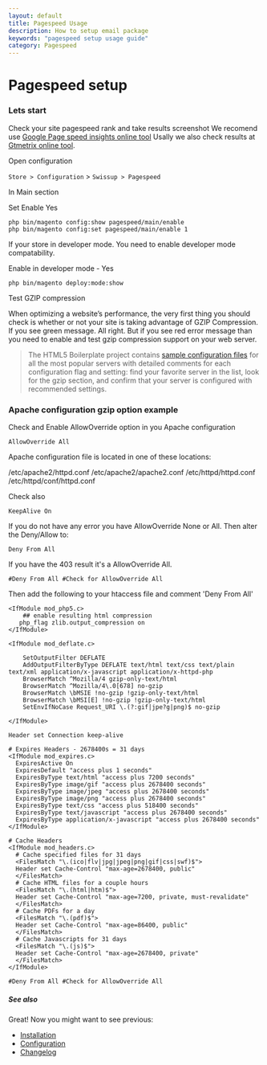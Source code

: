 ```yaml
---
layout: default
title: Pagespeed Usage
description: How to setup email package
keywords: "pagespeed setup usage guide"
category: Pagespeed
---
```


# Pagespeed setup


### Lets start

Check your site pagespeed rank and take results screenshot
We recomend use [Google Page speed insights online tool](https://developers.google.com/speed/pagespeed/insights)
Usally we also check results at [Gtmetrix online tool](http://gtmetrix.com).

Open configuration

`Store > Configuration` > `Swissup > Pagespeed`

In Main section

Set Enable Yes

~~~
php bin/magento config:show pagespeed/main/enable
php bin/magento config:set pagespeed/main/enable 1
~~~


If your store in developer mode. You need to enable developer mode compatability.

Enable in developer mode - Yes

~~~
php bin/magento deploy:mode:show
~~~

Test GZIP compression

When optimizing a website’s performance, the very first thing you should check is whether or not your site is taking advantage of GZIP Compression. If you see green message. All right.
But if you see red error message than you need to enable and test gzip compression support on your web server.

> The HTML5 Boilerplate project contains [sample configuration files](https://github.com/h5bp/server-configs) for all the most popular servers with detailed comments
> for each configuration flag and setting: find your favorite server in the list, look for the gzip section, and confirm that
> your server is configured with recommended settings.


### Apache configuration gzip option example

Check and Enable AllowOverride option in you Apache configuration

~~~
AllowOverride All
~~~

Apache configuration file is located in one of these locations:

/etc/apache2/httpd.conf
/etc/apache2/apache2.conf
/etc/httpd/httpd.conf
/etc/httpd/conf/httpd.conf


Check also
~~~
KeepAlive On
~~~

If you do not have any error you have AllowOverride None or All. Then alter the Deny/Allow to:

~~~
Deny From All
~~~


If you have the 403 result it's a AllowOverride All.

~~~
#Deny From All #Check for AllowOverride All
~~~

Then add the following to your htaccess file and comment 'Deny From All'

~~~
<IfModule mod_php5.c>
    ## enable resulting html compression
   php_flag zlib.output_compression on
</IfModule>

<IfModule mod_deflate.c>

    SetOutputFilter DEFLATE
    AddOutputFilterByType DEFLATE text/html text/css text/plain text/xml application/x-javascript application/x-httpd-php
    BrowserMatch ^Mozilla/4 gzip-only-text/html
    BrowserMatch ^Mozilla/4\.0[678] no-gzip
    BrowserMatch \bMSIE !no-gzip !gzip-only-text/html
    BrowserMatch \bMSI[E] !no-gzip !gzip-only-text/html
    SetEnvIfNoCase Request_URI \.(?:gif|jpe?g|png)$ no-gzip

</IfModule>

Header set Connection keep-alive

# Expires Headers - 2678400s = 31 days
<IfModule mod_expires.c>
  ExpiresActive On
  ExpiresDefault "access plus 1 seconds"
  ExpiresByType text/html "access plus 7200 seconds"
  ExpiresByType image/gif "access plus 2678400 seconds"
  ExpiresByType image/jpeg "access plus 2678400 seconds"
  ExpiresByType image/png "access plus 2678400 seconds"
  ExpiresByType text/css "access plus 518400 seconds"
  ExpiresByType text/javascript "access plus 2678400 seconds"
  ExpiresByType application/x-javascript "access plus 2678400 seconds"
</IfModule>

# Cache Headers
<IfModule mod_headers.c>
  # Cache specified files for 31 days
  <FilesMatch "\.(ico|flv|jpg|jpeg|png|gif|css|swf)$">
  Header set Cache-Control "max-age=2678400, public"
  </FilesMatch>
  # Cache HTML files for a couple hours
  <FilesMatch "\.(html|htm)$">
  Header set Cache-Control "max-age=7200, private, must-revalidate"
  </FilesMatch>
  # Cache PDFs for a day
  <FilesMatch "\.(pdf)$">
  Header set Cache-Control "max-age=86400, public"
  </FilesMatch>
  # Cache Javascripts for 31 days
  <FilesMatch "\.(js)$">
  Header set Cache-Control "max-age=2678400, private"
  </FilesMatch>
</IfModule>

#Deny From All #Check for AllowOverride All
~~~


##### See also

Great! Now you might want to see previous:

- [Installation](/m2/extensions/pagespeed/installation/)
- [Configuration](/m2/extensions/pagespeed/configuration/)
- [Changelog](/m2/extensions/email/changelog/)
